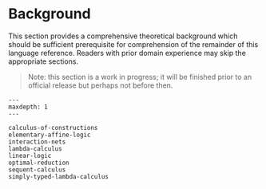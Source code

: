 # Background

This section provides a comprehensive theoretical background which should be sufficient prerequisite for comprehension of the remainder of this language reference. Readers with prior domain experience may skip the appropriate sections.

> Note: this section is a work in progress; it will be finished prior to an official release but perhaps not before then.

```{toctree}
---
maxdepth: 1
---

calculus-of-constructions
elementary-affine-logic
interaction-nets
lambda-calculus
linear-logic
optimal-reduction
sequent-calculus
simply-typed-lambda-calculus
```

